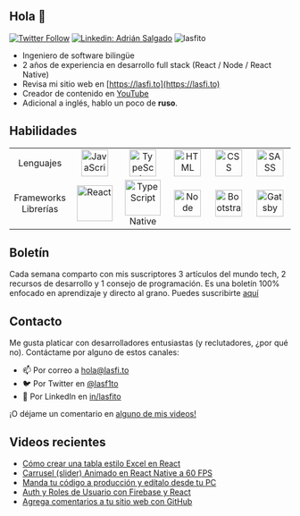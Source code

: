 
## Hola 👋

[![Twitter Follow](https://img.shields.io/twitter/follow/_staticvoid?label=Follow)](https://twitter.com/lasf1to)
[![Linkedin: Adrián Salgado](https://img.shields.io/badge/-Adrian%20Salgado-blue?style=flat-square&logo=Linkedin&logoColor=white&link=https://www.linkedin.com/in/lasfito/)](https://www.linkedin.com/in/lasfito)
<img src="https://komarev.com/ghpvc/?username=lasfito&label=Profile%20views&color=0e75b6&style=flat" alt="lasfito" /> 


  - Ingeniero de software bilingüe
  - 2 años de experiencia en desarrollo full stack (React / Node / React Native)
  - Revisa mi sitio web en [https://lasfi.to](https://lasfi.to)
  - Creador de contenido en [YouTube](https://www.youtube.com/channel/UCwfeUZwjfNsIFqFURiqkLSw)
  -  Adicional a inglés, hablo un poco de **ruso**.





<!-- Estadísticas

[![Lasfitos's GitHub stats](https://github-readme-stats.vercel.app/api?username=lasfito&hide=prs,issues,contribs&count_private=true&show_icons=true&theme=vue_dark&locale=es&hide_title=false&include_all_commits=true&custom_title=numericos)](https://github.com/anuraghazra/github-readme-stats)


  <img align="center" src="https://github-readme-stats.vercel.app/api/top-langs?username=lasfito&show_icons=true&locale=es&layout=compact&&hide=html&custom_title=Según GitHub:" alt="lasfito" /> -->
  

## Habilidades


<table align="center">
      <tbody>
        <tr>
           <td align="center" width="96">
            Lenguajes
          </td>
          <td align="center" width="96">
            <img
              src="https://cdn.jsdelivr.net/npm/programming-languages-logos/src/javascript/javascript.png"
              width="48"
              height="48"
              alt="JavaScript"/>
          </td>
          <td align="center" width="96">
            <img
              src="https://cdn.jsdelivr.net/npm/programming-languages-logos/src/typescript/typescript.png"
              width="48"
              height="48"
              alt="TypeScript"/>
          </td>
          <td align="center" width="96">
            <img
              src="https://cdn.jsdelivr.net/npm/programming-languages-logos/src/html/html.png"
              width="48"
              height="48"
              alt="HTML"
            />
          </td>
          <td align="center" width="96">
            <img
              src="https://upload.wikimedia.org/wikipedia/commons/d/d5/CSS3_logo_and_wordmark.svg"
              width="48"
              height="48"
              alt="CSS"
            />
          </td>
          <td align="center" width="96">
            <img
              src="https://cdn.jsdelivr.net/gh/devicons/devicon/icons/sass/sass-original.svg"
              width="48"
              height="48"
              alt="SASS"
            />          
          </td>
        </tr>
        <tr>
           <td align="center" width="96">
            Frameworks Librerías
          </td>
          <td align="center" width="96">
            <img
              src="https://upload.wikimedia.org/wikipedia/commons/a/a7/React-icon.svg"
              width="64"
              height="64"
              alt="React"/>
          </td>
          <td align="center" width="96">
            <img
              src="https://upload.wikimedia.org/wikipedia/commons/a/a7/React-icon.svg"
              width="64"
              height="64"
              alt="TypeScript"/>
            <br /> Native
          </td>
          <td align="center" width="96">
            <img
              src="https://cdn.jsdelivr.net/gh/devicons/devicon/icons/nodejs/nodejs-plain.svg"
              width="48"
              height="48"
              alt="Node"
            />
          </td>
          <td align="center" width="96">
            <img
              src="https://cdn.jsdelivr.net/gh/devicons/devicon/icons/bootstrap/bootstrap-plain.svg"
              width="48"
              height="48"
              alt="Bootstrap"
            />
          </td>
          <td align="center" width="96">
            <img
              src="https://cdn.jsdelivr.net/gh/devicons/devicon/icons/gatsby/gatsby-plain.svg"
              width="48"
              height="48"
              alt="Gatsby"
            /> 
          </td>
        </tr>
      </tbody>
    </table>






## Boletín

Cada semana comparto con mis suscriptores 3 artículos del mundo tech, 2 recursos de desarrollo y 1 consejo de programación. 
Es una boletín 100% enfocado en aprendizaje y directo al grano. 
Puedes suscribirte <a href="http://1-2-3.lasfi.to"  target="blank"> aquí </a>

## Contacto

Me gusta platicar con desarrolladores entusiastas (y reclutadores, ¿por qué no). 
Contáctame por alguno de estos canales:

- 📫 Por correo a <a href='mailto:hola@lasfi.to '> hola@lasfi.to</a>
- 🐦 Por Twitter en  <a href="https://twitter.com/lasf1to" target="blank"> @lasf1to</a>
- 🤵 Por LinkedIn en <a href="https://www.linkedin.com/in/lasfito/"> in/lasfito </a>

¡O déjame un comentario en <a href="https://www.youtube.com/channel/UCwfeUZwjfNsIFqFURiqkLSw"> alguno de mis videos! </a> 


## Videos recientes
<!-- BLOG-POST-LIST:START -->
- [Cómo crear una tabla estilo Excel en React](https://www.youtube.com/watch?v=hZUwj5pz-yc)
- [Carrusel (slider) Animado en React Native a 60 FPS](https://www.youtube.com/watch?v=hD5Hi_XG4lc)
- [Manda tu código a producción y edítalo desde tu PC](https://www.youtube.com/watch?v=dW7BDrJbzz0)
- [Auth y Roles de Usuario con Firebase y React](https://www.youtube.com/watch?v=6O2yYpIG8R8)
- [Agrega comentarios a tu sitio web con GitHub](https://www.youtube.com/watch?v=dxHTKkVtffM)
<!-- BLOG-POST-LIST:END -->











  

